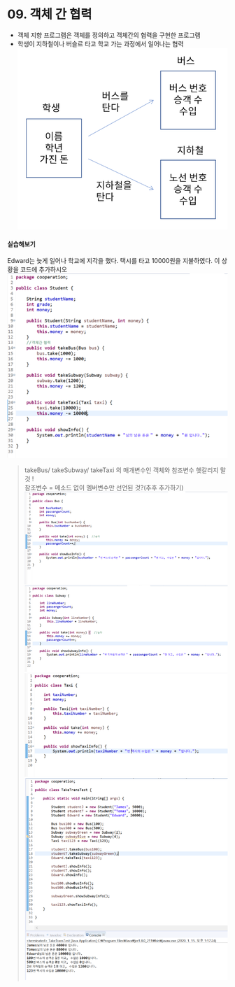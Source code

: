 # 09. 객체 간 협력  
    
* 객체 지향 프로그램은 객체를 정의하고 객체간의 협력을 구현한 프로그램  
* 학생이 지하철이나 버슬르 타고 학교 가는 과정에서 일어나는 협력  
![Cooperation](./image/Cooperation.PNG) 

#### 실습해보기  
Edward는 늦게 일어나 학교에 지각을 했다. 택시를 타고 10000원을 지불하였다. 이 상황을 코드에 추가하시오
![Cooperation01](./image/Cooperation01.PNG)  
> takeBus/ takeSubway/ takeTaxi 의 매개변수인 객체와 참조변수 헷갈리지 말 것 !  
> 참조변수 = 메소드 없이 멤버변수만 선언된 것?(추후 추가하기)  
![Cooperation02](./image/Cooperation02.PNG) 
![Cooperation03](./image/Cooperation03.PNG) 
![Cooperation04](./image/Cooperation04.PNG) 
![Cooperation05](./image/Cooperation05.PNG) 
